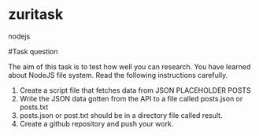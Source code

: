 # zuritask
nodejs


#Task question

The aim of this task is to test how well you can research. You have learned about NodeJS file system. Read the following instructions carefully.

1. Create a script file that fetches data from JSON PLACEHOLDER POSTS
2. Write the JSON data gotten from the API to a file called posts.json or posts.txt
3. posts.json or post.txt should be in a directory file called result.
4. Create a github repository and push your work.
